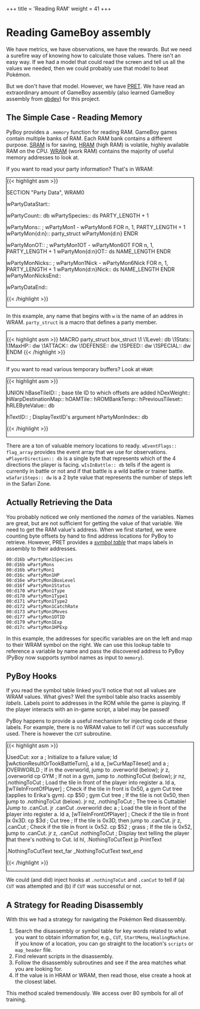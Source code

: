 +++
title = 'Reading RAM'
weight = 41
+++

# Reading GameBoy assembly

We have metrics, we have observations, we have the rewards. But we need a surefire way of knowing how to calculate those values. There isn't an easy way. If we had a model that could read the screen and tell us all the values we needed, then we could probably use that model to beat Pokémon.

But we don't have that model. However, we have [PRET](https://github.com/pret/pokered/tree/master). We have read an extraordinary amount of GameBoy assembly (also learned GameBoy assembly from [gbdev](https://gbdev.io/gb-asm-tutorial/)) for this project.

## The Simple Case - Reading Memory

PyBoy provides a `.memory` function for reading RAM. GameBoy games contain multiple banks of RAM. Each RAM bank contains a different purpose. [SRAM](https://github.com/pret/pokered/blob/master/ram/sram.asm) is for saving, [HRAM](https://github.com/pret/pokered/blob/master/ram/hram.asm) (high RAM) is volatile, highly available RAM on the CPU. [WRAM](https://github.com/pret/pokered/blob/master/ram/wram.asm) (work RAM) contains the majority of useful memory addresses to look at.

If you want to read your party information? That's in WRAM:

<div style="border:1px solid black;">
{{< highlight asm >}}

SECTION "Party Data", WRAM0

wPartyDataStart::

wPartyCount:: db
wPartySpecies:: ds PARTY_LENGTH + 1

wPartyMons::
; wPartyMon1 - wPartyMon6
FOR n, 1, PARTY_LENGTH + 1
wPartyMon{d:n}:: party_struct wPartyMon{d:n}
ENDR

wPartyMonOT::
; wPartyMon1OT - wPartyMon6OT
FOR n, 1, PARTY_LENGTH + 1
wPartyMon{d:n}OT:: ds NAME_LENGTH
ENDR

wPartyMonNicks::
; wPartyMon1Nick - wPartyMon6Nick
FOR n, 1, PARTY_LENGTH + 1
wPartyMon{d:n}Nick:: ds NAME_LENGTH
ENDR
wPartyMonNicksEnd::

wPartyDataEnd::

{{< /highlight >}}
</div>

In this example, any name that begins with `w` is the name of an addres in WRAM. `party_struct` is a macro that defines a party member.

<div style="border:1px solid black;">

{{< highlight asm >}}
MACRO party_struct
	box_struct \1
\1Level::      db
\1Stats::
\1MaxHP::      dw
\1ATTACK::     dw
\1DEFENSE::    dw
\1SPEED::      dw
\1SPECIAL::    dw
ENDM
{{< /highlight >}}
</div>

If you want to read various temporary buffers? Look at `HRAM`:

<div style="border:1px solid black;">
{{< highlight asm >}}

UNION
hBaseTileID:: ; base tile ID to which offsets are added
hDexWeight::
hWarpDestinationMap::
hOAMTile::
hROMBankTemp::
hPreviousTileset::
hRLEByteValue::
	db

hTextID:: ; DisplayTextID's argument
hPartyMonIndex::
	db

{{< /highlight >}}
</div>

There are a ton of valuable memory locations to ready. `wEventFlags:: flag_array` provides the event array that we use for observations. `wPlayerDirection:: db` is a single byte that represents which of the 4 directions the player is facing. `wIsInBattle:: db` tells if the agent is currently in battle or not and if that battle is a wild battle or trainer battle. `wSafariSteps:: dw` is a 2 byte value that represents the number of steps left in the Safari Zone.

## Actually Retrieving the Data

You probably noticed we only mentioned the *names* of the variables. Names are great, but are not sufficient for getting the value of that variable. We need to get the RAM value's address. When we first started, we were counting byte offsets by hand to find address locations for PyBoy to retrieve. However, PRET provides a *[symbol table](https://github.com/pret/pokered/blob/symbols/pokered.sym)* that maps labels in assembly to their addresses. 

```
00:d16b wPartyMon1Species
00:d16b wPartyMons
00:d16b wPartyMon1
00:d16c wPartyMon1HP
00:d16e wPartyMon1BoxLevel
00:d16f wPartyMon1Status
00:d170 wPartyMon1Type
00:d170 wPartyMon1Type1
00:d171 wPartyMon1Type2
00:d172 wPartyMon1CatchRate
00:d173 wPartyMon1Moves
00:d177 wPartyMon1OTID
00:d179 wPartyMon1Exp
00:d17c wPartyMon1HPExp
```

In this example, the addresses for specific variables are on the left and map to their WRAM symbol on the right. We can use this lookup table to reference a variable by name and pass the discovered address to PyBoy (PyBoy now supports symbol names as input to `memory`).

## PyBoy Hooks

If you read the symbol table linked you'll notice that not all values are WRAM values. What gives? Well the symbol table also tracks assembly *labels*. Labels point to addresses in the ROM while the game is playing. If the player interacts with an in-game script, a label may be passed!

PyBoy happens to provide a useful mechanism for injecting code at these labels. For example, there is no WRAM value to tell if `CUT` was successfully used. There is however the `CUT` subroutine.

<div style="border:1px solid black;">
{{< highlight asm >}}

UsedCut:
    xor a
    ; Initialize to a failure value;
    ld [wActionResultOrTookBattleTurn], a 
    ld a, [wCurMapTileset]
    and a ; OVERWORLD
    ; If in the overworld, jump to .overworld (below);
    jr z, .overworld
    cp GYM
    ; If not in a gym, jump to .nothingToCut (below);
    jr nz, .nothingToCut
    ; Load the tile in front of the player into register a.
    ld a, [wTileInFrontOfPlayer]
    ; Check if the tile in front is 0x50, a gym Cut tree (applies to Erika's gym).
    cp $50 ; gym Cut tree
    ; If the tile is not 0x50, then jump to .nothingToCut (below).
    jr nz, .nothingToCut
    ; The tree is Cuttable! Jump to .canCut.
    jr .canCut
.overworld
    dec a
    ; Load the tile in front of the player into register a.
    ld a, [wTileInFrontOfPlayer]
    ; Check if the tile in front ix 0x3D.
    cp $3d ; Cut tree
    ; If the tile is 0x3D, then jump to .canCut.
    jr z, .canCut
    ; Check if the tile in front ix 0x52.
    cp $52 ; grass
    ; If the tile is 0x52, jump to .canCut.
    jr z, .canCut
.nothingToCut
    ; Display text telling the player that there's nothing to Cut.
    ld hl, .NothingToCutText
    jp PrintText

.NothingToCutText
    text_far _NothingToCutText
    text_end

{{< /highlight >}}
</div>

We could (and did) inject hooks at `.nothingToCut` and `.canCut` to tell if (a) `CUT` was attempted and (b) if `CUT` was successful or not.

## A Strategy for Reading Disassembly

With this we had a strategy for navigating the Pokémon Red disassembly.

1. Search the disassembly or symbol table for key words related to what you want to obtain information for, e.g., `CUT`, `StartMenu`, `HealingMachine`. If you know of a location, you can go straight to the location's `scripts` or `map_header` file.
2. Find relevant scripts in the disassembly.
3. Follow the disassembly subroutines and see if the area matches what you are looking for.
4. If the value is in HRAM or WRAM, then read those, else create a hook at the closest label.

This method scaled tremendously. We access over 80 symbols for all of training.